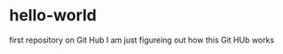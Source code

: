 hello-world
===========

first repository on Git Hub
I am just figureing out how this Git HUb works

